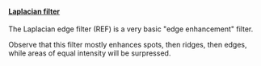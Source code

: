 <h4 id="laplacian"><a href="#laplacian">Laplacian filter</a></h4>

The Laplacian edge filter (REF) is a very basic "edge enhancement" filter. 

Observe that this filter mostly enhances spots, then ridges, then edges, while areas of equal intensity will be surpressed.


